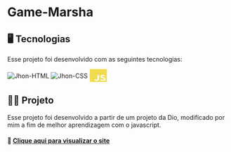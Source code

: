 # Game-Marsha

<h2>🖥️ Tecnologias</h2>
<p>Esse projeto foi desenvolvido com as seguintes tecnologias:</p>
<div style="display: inline_block">
  <img align="center" alt="Jhon-HTML"  src="https://img.shields.io/badge/HTML5-E34F26?style=for-the-badge&logo=html5&logoColor=white">
  <img align="center" alt="Jhon-CSS" src="https://img.shields.io/badge/CSS3-1572B6?style=for-the-badge&logo=css3&logoColor=white">
   <img align="center" alt="Jhon-Js" height="30" width="40" src="https://raw.githubusercontent.com/devicons/devicon/master/icons/javascript/javascript-plain.svg">
  </div>

<h2>👨‍💻 Projeto</h2>
<p>  Esse projeto foi desenvolvido a partir de um projeto da Dio, modificado por mim a fim de melhor aprendizagem com o javascript.</p>

<h4>📸 <a href="https://johntestt.github.io/Game-Marsha/"> Clique aqui para visualizar o site</a></h4>
